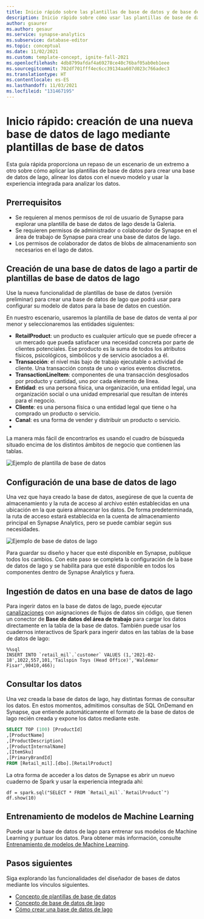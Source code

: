 ```yaml
---
title: Inicio rápido sobre las plantillas de base de datos y de base de datos de lago en Azure Synapse
description: Inicio rápido sobre cómo usar las plantillas de base de datos y de base de datos de lago
author: gsaurer
ms.author: gesaur
ms.service: synapse-analytics
ms.subservice: database-editor
ms.topic: conceptual
ms.date: 11/02/2021
ms.custom: template-concept, ignite-fall-2021
ms.openlocfilehash: 4db8799afdaf4a69278ce40c76baf05ab0eb1eee
ms.sourcegitcommit: 702df701fff4ec6cc39134aa607d023c766adec3
ms.translationtype: HT
ms.contentlocale: es-ES
ms.lasthandoff: 11/03/2021
ms.locfileid: "131467195"
---
```

# <a name="quickstart-create-a-new-lake-database-leveraging-database-templates"></a>Inicio rápido: creación de una nueva base de datos de lago mediante plantillas de base de datos

Esta guía rápida proporciona un repaso de un escenario de un extremo a otro sobre cómo aplicar las plantillas de base de datos para crear una base de datos de lago, alinear los datos con el nuevo modelo y usar la experiencia integrada para analizar los datos. 

## <a name="prerequisites"></a>Prerrequisitos
- Se requieren al menos permisos de rol de usuario de Synapse para explorar una plantilla de base de datos de lago desde la Galería.
- Se requieren permisos de administrador o colaborador de Synapse en el área de trabajo de Synapse para crear una base de datos de lago.
- Los permisos de colaborador de datos de blobs de almacenamiento son necesarios en el lago de datos.

## <a name="create-a-lake-database-from-database-templates"></a>Creación de una base de datos de lago a partir de plantillas de base de datos de lago

Use la nueva funcionalidad de plantillas de base de datos (versión preliminar) para crear una base de datos de lago que podrá usar para configurar su modelo de datos para la base de datos en cuestión. 

En nuestro escenario, usaremos la plantilla de base de datos de venta al por menor y seleccionaremos las entidades siguientes: 
 - **RetailProduct**: un producto es cualquier artículo que se puede ofrecer a un mercado que pueda satisfacer una necesidad concreta por parte de clientes potenciales. Ese producto es la suma de todos los atributos físicos, psicológicos, simbólicos y de servicio asociados a él.
 - **Transacción**: el nivel más bajo de trabajo ejecutable o actividad de cliente.
Una transacción consta de uno o varios eventos discretos.
 - **TransactionLineItem**: componentes de una transacción desglosados por producto y cantidad, uno por cada elemento de línea.
 - **Entidad**: es una persona física, una organización, una entidad legal, una organización social o una unidad empresarial que resultan de interés para el negocio.
 - **Cliente**: es una persona física o una entidad legal que tiene o ha comprado un producto o servicio.
 - **Canal**: es una forma de vender y distribuir un producto o servicio.
 - 
La manera más fácil de encontrarlos es usando el cuadro de búsqueda situado encima de los distintos ámbitos de negocio que contienen las tablas. 
 
![Ejemplo de plantilla de base de datos](./media/quick-start-create-lake-database/model-example.png)

 
## <a name="configure-lake-database"></a>Configuración de una base de datos de lago
 
Una vez que haya creado la base de datos, asegúrese de que la cuenta de almacenamiento y la ruta de acceso al archivo estén establecidas en una ubicación en la que quiera almacenar los datos. De forma predeterminada, la ruta de acceso estará establecida en la cuenta de almacenamiento principal en Synapse Analytics, pero se puede cambiar según sus necesidades. 
  
 ![Ejemplo de base de datos de lago](./media/quick-start-create-lake-database/lake-database-example.png)
 
Para guardar su diseño y hacer que esté disponible en Synapse, publique todos los cambios. Con este paso se completa la configuración de la base de datos de lago y se habilita para que esté disponible en todos los componentes dentro de Synapse Analytics y fuera. 

## <a name="ingest-data-to-lake-database"></a>Ingestión de datos en una base de datos de lago

Para ingerir datos en la base de datos de lago, puede ejecutar [canalizaciones](../data-integration/data-integration-data-lake.md) con asignaciones de flujos de datos sin código, que tienen un conector de **Base de datos del área de trabajo** para cargar los datos directamente en la tabla de la base de datos. También puede usar los cuadernos interactivos de Spark para ingerir datos en las tablas de la base de datos de lago:

```Spark
%%sql
INSERT INTO `retail_mil`.`customer` VALUES (1,'2021-02-18',1022,557,101,'Tailspin Toys (Head Office)','Waldemar Fisar',90410,466);
```

## <a name="query-the-data"></a>Consultar los datos

Una vez creada la base de datos de lago, hay distintas formas de consultar los datos. En estos momentos, admitimos consultas de SQL OnDemand en Synapse, que entiende automáticamente el formato de la base de datos de lago recién creada y expone los datos mediante este. 

```sql
SELECT TOP (100) [ProductId]
,[ProductName]
,[ProductDescription]
,[ProductInternalName]
,[ItemSku]
,[PrimaryBrandId]
FROM [Retail_mil].[dbo].[RetailProduct]
```

La otra forma de acceder a los datos de Synapse es abrir un nuevo cuaderno de Spark y usar la experiencia integrada ahí:

```spark
df = spark.sql("SELECT * FROM `Retail_mil`.`RetailProduct`")
df.show(10)
```

## <a name="train-machine-learning-models"></a>Entrenamiento de modelos de Machine Learning

Puede usar la base de datos de lago para entrenar sus modelos de Machine Learning y puntuar los datos. Para obtener más información, consulte [Entrenamiento de modelos de Machine Learning](../machine-learning/tutorial-automl.md). 

## <a name="next-steps"></a>Pasos siguientes

Siga explorando las funcionalidades del diseñador de bases de datos mediante los vínculos siguientes.
 - [Concepto de plantillas de base de datos](concepts-database-templates.md)
 - [Concepto de base de datos de lago](concepts-lake-database.md)
 - [Cómo crear una base de datos de lago](create-empty-lake-database.md)

